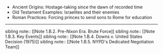 - Ancient Origins: Hostage-taking since the dawn of recorded time
- Old Testament Examples: Israelites and their enemies
- Roman Practices: Forcing princes to send sons to Rome for education

---
sibling note:: [[Note 1.B.2. Pre-Nixon Era. Brute Force]]
sibling note:: [[Note 1.B.3. Key Events]]
sibling note:: [[Note 1.B.4. Downs v. United States Decision (1975)]]
sibling note:: [[Note 1.B.5. NYPD's Dedicated Negotiation Team]]
